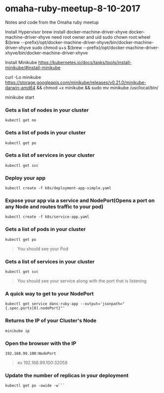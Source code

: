 # omaha-ruby-meetup-8-10-2017
Notes and code from the Omaha ruby meetup

Install Hypervisor
brew install docker-machine-driver-xhyve
docker-machine-driver-xhyve need root owner and uid
sudo chown root:wheel $(brew --prefix)/opt/docker-machine-driver-xhyve/bin/docker-machine-driver-xhyve
sudo chmod u+s $(brew --prefix)/opt/docker-machine-driver-xhyve/bin/docker-machine-driver-xhyve

Install Minikube
https://kubernetes.io/docs/tasks/tools/install-minikube/#install-minikube

curl -Lo minikube https://storage.googleapis.com/minikube/releases/v0.21.0/minikube-darwin-amd64 && chmod +x minikube && sudo mv minikube /usr/local/bin/

minikube start

### Gets a list of nodes in your cluster
```kubectl get no```

### Gets a list of pods in your cluster
```kubectl get po```

### Gets a list of services in your cluster
```kubectl get svc```

### Deploy your app
```kubectl create -f k8s/deployment-app-simple.yaml```

### Expose your app via a service and NodePort(Opens a port on any Node and routes traffic to your pod)
```kubectl create -f k8s/service-app.yaml```

### Gets a list of pods in your cluster
```kubectl get po```
> You should see your Pod

### Gets a list of services in your cluster
```kubectl get svc```
> You should see your service along with the port that is listening

### A quick way to get to your NodePort
```kubectl get service dans-ruby-app --output='jsonpath="{.spec.ports[0].nodePort}"'```

### Returns the IP of your Cluster's Node
```minikube ip```

### Open the browser with the IP 
```192.168.99.100:NodePort```
> ex 192.168.99.100:32058

### Update the number of replicas in your deployment
```kubectl replace -f k8s/deployment.yaml
kubectl get po -owide -w```

